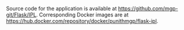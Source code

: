Source code for the application is available at https://github.com/mgp-git/Flask/IPL.
Corresponding Docker images are at https://hub.docker.com/repository/docker/punithmgp/flask-ipl.


